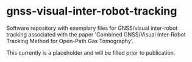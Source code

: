 # gnss-visual-inter-robot-tracking
Software repository with exemplary files for GNSS/visual inter-robot tracking associated with the paper 'Combined GNSS/Visual Inter-Robot Tracking Method for Open-Path Gas Tomography'.

This currently is a placeholder and will be filled prior to publication.
